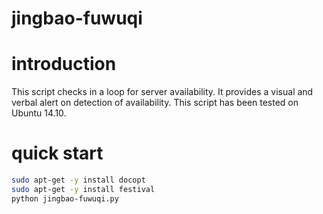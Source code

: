 # jingbao-fuwuqi

# introduction

This script checks in a loop for server availability. It provides a visual and verbal alert on detection of availability. This script has been tested on Ubuntu 14.10.

# quick start

```Bash
sudo apt-get -y install docopt
sudo apt-get -y install festival
python jingbao-fuwuqi.py
```
